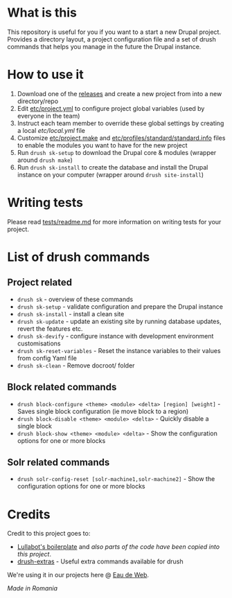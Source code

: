 # What is this

This repository is useful for you if you want to a start a new Drupal project. Provides a directory layout, a project configuration file and a set of drush commands that helps you manage in the future the Drupal instance.

# How to use it

1. Download one of the [releases](/releases) and create a new project from into a new directory/repo
2. Edit [etc/project.yml](etc/project.yml) to configure project global variables (used by everyone in the team)
3. Instruct each team member to override these global settings by creating a local *etc/local.yml* file
4. Customize [etc/project.make](etc/project.make) and [etc/profiles/standard/standard.info](etc/profiles/standard/standard.info) files to enable the modules you want to have for the new project
5. Run ``drush sk-setup`` to download the Drupal core & modules (wrapper around ``drush make``)
6. Run ``drush sk-install`` to create the database and install the Drupal instance on your computer (wrapper around ``drush site-install``)

# Writing tests

Please read [tests/readme.md](tests/readme.md) for more information on writing tests for your project.

# List of drush commands

## Project related

* ``drush sk`` - overview of these commands
* ``drush sk-setup`` - validate configuration and prepare the Drupal instance
* ``drush sk-install`` - install a clean site
* ``drush sk-update`` - update an existing site by running database updates, revert the features etc.
* ``drush sk-devify`` - configure instance with development environment customisations
* ``drush sk-reset-variables`` - Reset the instance variables to their values from config Yaml file
* ``drush sk-clean`` - Remove docroot/ folder

## Block related commands

* ``drush block-configure <theme> <module> <delta> [region] [weight]`` - Saves single block configuration (ie move block to a region)
* ``drush block-disable <theme> <module> <delta>`` - Quickly disable a single block
* ``drush block-show <theme> <module> <delta>`` - Show the configuration options for one or more blocks

## Solr related commands
* ``drush solr-config-reset [solr-machine1,solr-machine2]`` - Show the configuration options for one or more blocks


# Credits

Credit to this project goes to:

* [Lullabot's boilerplate](https://github.com/Lullabot/drupal-boilerplate) and _also parts of the code have been copied into this project_.
* [drush-extras](https://www.drupal.org/project/drush_extras) - Useful extra commands available for drush

We're using it in our projects here @ [Eau de Web](http://www.eaudeweb.ro).


*Made in Romania*

